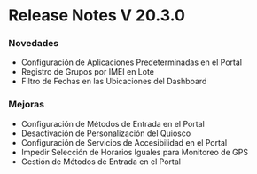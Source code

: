 # Release Notes V 20.3.0

### **Novedades**

* Configuración de Aplicaciones Predeterminadas en el Portal
* Registro de Grupos por IMEI en Lote
* Filtro de Fechas en las Ubicaciones del Dashboard

### **Mejoras**

* ​Configuración de Métodos de Entrada en el Portal​
* Desactivación de Personalización del Quiosco​
* Configuración de Servicios de Accesibilidad en el Portal​
* Impedir Selección de Horarios Iguales para Monitoreo de GPS​
* ​Gestión de Métodos de Entrada en el Portal
